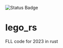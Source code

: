 ![Status Badge](https://github.com/KSHS-Robotics-Club/lego_rs/actions/workflows/build.yml/badge.svg)

# lego_rs

FLL code for 2023 in rust
